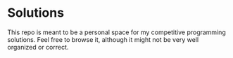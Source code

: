 # Solutions

This repo is meant to be a personal space for my competitive programming solutions. Feel free to browse it, although it might not be very well organized or correct.
